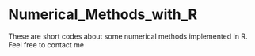 # Numerical_Methods_with_R
These are short codes about some numerical methods implemented in R.
Feel free to contact me
